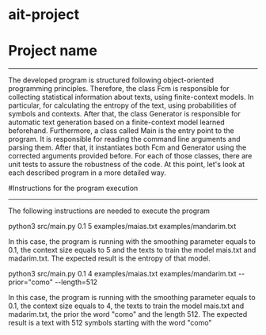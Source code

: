 # ait-project

# Project name
***
The developed program is structured following object-oriented programming principles. Therefore, the class Fcm is responsible for collecting statistical information about texts, using finite-context models. In particular, for calculating the entropy of the text, using probabilities of symbols and contexts.
 After that, the class Generator is responsible for automatic text generation based on a finite-context model learned beforehand. Furthermore, a class called Main is the entry point to the program. It is responsible for reading the command line arguments and parsing them. After that, it instantiates both Fcm and Generator using the corrected arguments provided before. For each of those classes, there are unit tests to assure the robustness of the code. At this point, let's look at each described program in a more detailed way.

#Instructions for the program execution
***

The following instructions are needed to execute the program

python3 src/main.py 0.1 5 examples/maias.txt examples/mandarim.txt 

In this case, the program is running with the smoothing parameter equals to 0.1, the context size equals to 5 and the texts to train the model mais.txt and madarim.txt. The expected result is the entropy of that model. 

python3 src/main.py 0.1 4 examples/maias.txt examples/mandarim.txt --prior="como" --length=512    
	
In this case, the program is running with the smoothing parameter equals to 0.1, the context size equals to 4, the texts to train the model mais.txt and madarim.txt,  the prior the word "como" and the length 512. The expected result is a text with 512 symbols starting with the word "como"
 

